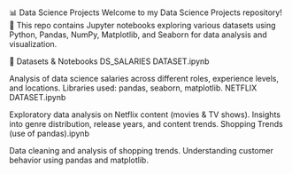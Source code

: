 📊 Data Science Projects
Welcome to my Data Science Projects repository! 🚀 This repo contains Jupyter notebooks exploring various datasets using Python, Pandas, NumPy, Matplotlib, and Seaborn for data analysis and visualization.

📁 Datasets & Notebooks
DS_SALARIES DATASET.ipynb

Analysis of data science salaries across different roles, experience levels, and locations.
Libraries used: pandas, seaborn, matplotlib.
NETFLIX DATASET.ipynb

Exploratory data analysis on Netflix content (movies & TV shows).
Insights into genre distribution, release years, and content trends.
Shopping Trends (use of pandas).ipynb

Data cleaning and analysis of shopping trends.
Understanding customer behavior using pandas and matplotlib.
